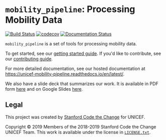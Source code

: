 # `mobility_pipeline`: Processing Mobility Data

[![Build Status](https://travis-ci.com/codethechange/mobility_pipeline.svg?branch=master)](https://travis-ci.com/codethechange/mobility_pipeline)
[![codecov](https://codecov.io/gh/codethechange/mobility_pipeline/branch/master/graph/badge.svg)](https://codecov.io/gh/codethechange/mobility_pipeline)
[![Documentation Status](https://readthedocs.org/projects/unicef-mobility-pipeline/badge/?version=latest)](https://unicef-mobility-pipeline.readthedocs.io/en/latest/?badge=latest)

`mobility_pipeline` is a set of tools for processing mobility data.

To get started, see our [getting started guide](GETTING_STARTED.rst). If you'd
like to contribute, see our [contributing guide](CONTRIBUTING.rst).

For more detailed documentation, see our hosted documentation at
https://unicef-mobility-pipeline.readthedocs.io/en/latest/.

We also have a slide deck that summarizes our work. It is available in
PDF form [here](slides.pdf) and on Google Slides
[here](https://docs.google.com/presentation/d/1RtuKY8tn8ZWfPd_VJTUAqpDjzXHs_Zgoz8UkDpLwWU8/edit?usp=sharing).

## Legal

This project was created by
[Stanford Code the Change](http://codethechange.stanford.edu) for UNICEF.

Copyright &copy; 2019 Members of the 2018-2019 Stanford Code the Change
UNICEF Team. This work is available under the license in
[`LICENSE.txt`](LICENSE.txt).
